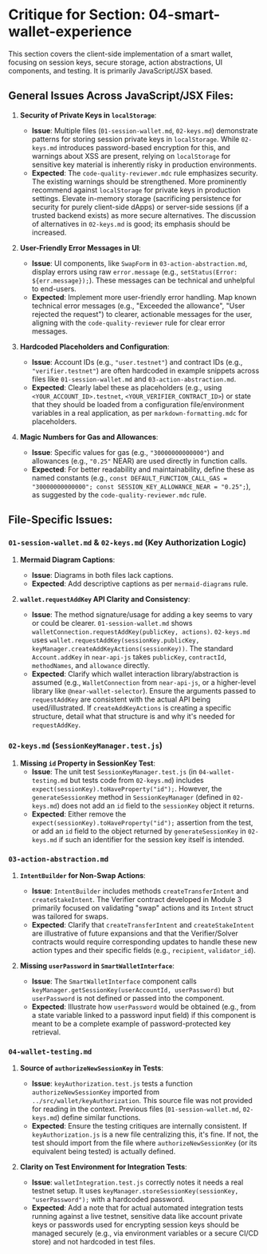 # Critique for Section: 04-smart-wallet-experience

This section covers the client-side implementation of a smart wallet, focusing on session keys, secure storage, action abstractions, UI components, and testing. It is primarily JavaScript/JSX based.

## General Issues Across JavaScript/JSX Files:

1.  **Security of Private Keys in `localStorage`**:

    - **Issue**: Multiple files (`01-session-wallet.md`, `02-keys.md`) demonstrate patterns for storing session private keys in `localStorage`. While `02-keys.md` introduces password-based encryption for this, and warnings about XSS are present, relying on `localStorage` for sensitive key material is inherently risky in production environments.
    - **Expected**: The `code-quality-reviewer.mdc` rule emphasizes security. The existing warnings should be strengthened. More prominently recommend against `localStorage` for private keys in production settings. Elevate in-memory storage (sacrificing persistence for security for purely client-side dApps) or server-side sessions (if a trusted backend exists) as more secure alternatives. The discussion of alternatives in `02-keys.md` is good; its emphasis should be increased.

2.  **User-Friendly Error Messages in UI**:

    - **Issue**: UI components, like `SwapForm` in `03-action-abstraction.md`, display errors using raw `error.message` (e.g., `setStatus(Error: ${err.message});`). These messages can be technical and unhelpful to end-users.
    - **Expected**: Implement more user-friendly error handling. Map known technical error messages (e.g., "Exceeded the allowance", "User rejected the request") to clearer, actionable messages for the user, aligning with the `code-quality-reviewer` rule for clear error messages.

3.  **Hardcoded Placeholders and Configuration**:

    - **Issue**: Account IDs (e.g., `"user.testnet"`) and contract IDs (e.g., `"verifier.testnet"`) are often hardcoded in example snippets across files like `01-session-wallet.md` and `03-action-abstraction.md`.
    - **Expected**: Clearly label these as placeholders (e.g., using `<YOUR_ACCOUNT_ID>.testnet`, `<YOUR_VERIFIER_CONTRACT_ID>`) or state that they should be loaded from a configuration file/environment variables in a real application, as per `markdown-formatting.mdc` for placeholders.

4.  **Magic Numbers for Gas and Allowances**:
    - **Issue**: Specific values for gas (e.g., `"30000000000000"`) and allowances (e.g., `"0.25"` NEAR) are used directly in function calls.
    - **Expected**: For better readability and maintainability, define these as named constants (e.g., `const DEFAULT_FUNCTION_CALL_GAS = "30000000000000"; const SESSION_KEY_ALLOWANCE_NEAR = "0.25";`), as suggested by the `code-quality-reviewer.mdc` rule.

## File-Specific Issues:

### `01-session-wallet.md` & `02-keys.md` (Key Authorization Logic)

1.  **Mermaid Diagram Captions**:

    - **Issue**: Diagrams in both files lack captions.
    - **Expected**: Add descriptive captions as per `mermaid-diagrams` rule.

2.  **`wallet.requestAddKey` API Clarity and Consistency**:
    - **Issue**: The method signature/usage for adding a key seems to vary or could be clearer. `01-session-wallet.md` shows `walletConnection.requestAddKey(publicKey, actions)`. `02-keys.md` uses `wallet.requestAddKey(sessionKey.publicKey, keyManager.createAddKeyActions(sessionKey))`. The standard `Account.addKey` in `near-api-js` takes `publicKey`, `contractId`, `methodNames`, and `allowance` directly.
    - **Expected**: Clarify which wallet interaction library/abstraction is assumed (e.g., `WalletConnection` from `near-api-js`, or a higher-level library like `@near-wallet-selector`). Ensure the arguments passed to `requestAddKey` are consistent with the actual API being used/illustrated. If `createAddKeyActions` is creating a specific structure, detail what that structure is and why it's needed for `requestAddKey`.

### `02-keys.md` (`SessionKeyManager.test.js`)

1.  **Missing `id` Property in SessionKey Test**:
    - **Issue**: The unit test `SessionKeyManager.test.js` (in `04-wallet-testing.md` but tests code from `02-keys.md`) includes `expect(sessionKey).toHaveProperty("id");`. However, the `generateSessionKey` method in `SessionKeyManager` (defined in `02-keys.md`) does not add an `id` field to the `sessionKey` object it returns.
    - **Expected**: Either remove the `expect(sessionKey).toHaveProperty("id");` assertion from the test, or add an `id` field to the object returned by `generateSessionKey` in `02-keys.md` if such an identifier for the session key itself is intended.

### `03-action-abstraction.md`

1.  **`IntentBuilder` for Non-Swap Actions**:

    - **Issue**: `IntentBuilder` includes methods `createTransferIntent` and `createStakeIntent`. The Verifier contract developed in Module 3 primarily focused on validating "swap" actions and its `Intent` struct was tailored for swaps.
    - **Expected**: Clarify that `createTransferIntent` and `createStakeIntent` are illustrative of future expansions and that the Verifier/Solver contracts would require corresponding updates to handle these new action types and their specific fields (e.g., `recipient`, `validator_id`).

2.  **Missing `userPassword` in `SmartWalletInterface`**:
    - **Issue**: The `SmartWalletInterface` component calls `keyManager.getSessionKey(userAccountId, userPassword)` but `userPassword` is not defined or passed into the component.
    - **Expected**: Illustrate how `userPassword` would be obtained (e.g., from a state variable linked to a password input field) if this component is meant to be a complete example of password-protected key retrieval.

### `04-wallet-testing.md`

1.  **Source of `authorizeNewSessionKey` in Tests**:

    - **Issue**: `keyAuthorization.test.js` tests a function `authorizeNewSessionKey` imported from `../src/wallet/keyAuthorization`. This source file was not provided for reading in the context. Previous files (`01-session-wallet.md`, `02-keys.md`) define similar functions.
    - **Expected**: Ensure the testing critiques are internally consistent. If `keyAuthorization.js` is a new file centralizing this, it's fine. If not, the test should import from the file where `authorizeNewSessionKey` (or its equivalent being tested) is actually defined.

2.  **Clarity on Test Environment for Integration Tests**:
    - **Issue**: `walletIntegration.test.js` correctly notes it needs a real testnet setup. It uses `keyManager.storeSessionKey(sessionKey, "userPassword");` with a hardcoded password.
    - **Expected**: Add a note that for actual automated integration tests running against a live testnet, sensitive data like account private keys or passwords used for encrypting session keys should be managed securely (e.g., via environment variables or a secure CI/CD store) and not hardcoded in test files.
